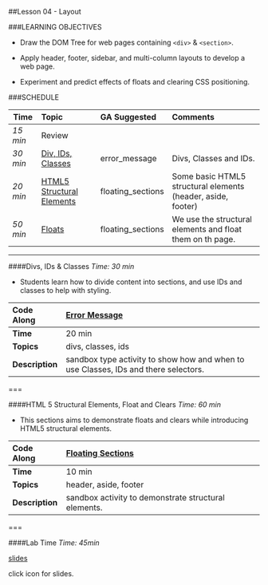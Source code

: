 ##Lesson 04 - Layout


###LEARNING OBJECTIVES


*	Draw the DOM Tree for web pages containing  ```<div>``` & ```<section>```.

*	Apply header, footer, sidebar, and multi-column layouts to develop a web page.

*	Experiment and predict effects of floats and clearing CSS positioning.



###SCHEDULE


| Time        | Topic| GA Suggested| Comments |
| ------------- |:-------------|:-------------------|:----------------|
| _15 min_| Review| | |
| _30 min_| [Div, IDs, Classes](https://github.com/generalassembly-studio/FEWD_2.0.0/blob/FEWD_2.0.1/Week_02_Styling/04_layout/README.md#divs-ids--classes)| error_message | Divs, Classes and IDs.|
| _20 min_ | [HTML5 Structural Elements](https://github.com/generalassembly-studio/FEWD_2.0.0/blob/FEWD_2.0.1/Week_02_Styling/04_layout/README.md#html-5-structural-elements-float-and-clears) | floating_sections | Some basic HTML5 structural elements (header, aside, footer)|
| _50 min_ | [Floats](https://github.com/generalassembly-studio/FEWD_2.0.0/blob/FEWD_2.0.1/Week_02_Styling/04_layout/README.md#html-5-structural-elements-float-and-clears)| floating_sections | We use the structural elements and float them on th page.|

---

####Divs, IDs & Classes
_Time: 30 min_

*	Students learn how to divide content into sections, and use IDs and classes to help with styling. 


|Code Along |[Error Message](solution/error_message)|
|:-------------|:-------------|
| __Time__ | 20 min | 
| __Topics__ | divs, classes, ids | 
| __Description__| sandbox type activity to show how and when to use Classes, IDs and there selectors.|   
 
===


####HTML 5 Structural Elements, Float and Clears
_Time: 60 min_

*	This sections aims to demonstrate floats and clears while introducing HTML5 structural elements.


|Code Along |[Floating Sections](solution/floating_sections) |
|:------------- |:-------------|
| __Time__ | 10 min | 
| __Topics__ | header, aside, footer | 
| __Description__| sandbox activity to demonstrate structural elements. |   
  

===


####Lab Time
_Time: 45min_


[slides](slides.md)

click icon for slides.
